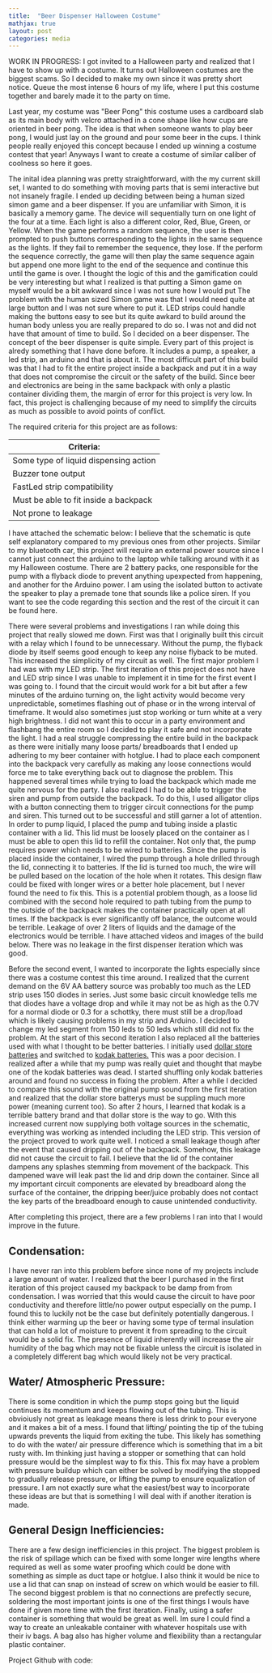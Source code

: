 ```yaml
---
title:  "Beer Dispenser Halloween Costume"
mathjax: true
layout: post
categories: media
---
```


WORK IN PROGRESS:
I got invited to a Halloween party and realized that I have to show up with a costume. It turns out Halloween costumes are the biggest
scams. So I decided to make my own since it was pretty short notice. Queue the most intense 6 hours of my life, where I put this costume together
and barely made it to the party on time.

Last year, my costume was "Beer Pong" this costume uses a cardboard slab as its main body with velcro attached in a cone shape like how cups 
are oriented in beer pong. The idea is that when someone wants to play beer pong, I would just lay on the ground and pour some beer in the cups. I think people really enjoyed this
concept because I ended up winning a costume contest that year! Anyways I want to create a costume of similar caliber of coolness so here it goes.


The inital idea planning was pretty straightforward, with the my current skill set, I wanted to do something with moving parts that is semi interactive but not insanely fragile.
I ended up deciding between being a human sized simon game and a beer dispenser. If you are unfamiliar with Simon, it is basically a memory game. The device will sequentially turn
on one light of the four at a time. Each light is also a different color, Red, Blue, Green, or Yellow. When the game performs a random sequence, the user is then prompted to push 
buttons corresponding to the lights in the same sequence as the lights. If they fail to remember the sequence, they lose. If the perform the sequence correctly, the game will
then play the same sequence again but append one more light to the end of the sequence and continue this until the game is over. I thought the logic of this and the gamification
could be very interesting but what I realized is that putting a Simon game on myself would be a bit awkward since I was not sure how I would put
The problem with the human sized Simon game was that I would need quite at large button and I was not sure where to put it. LED strips could handle making the buttons easy to see
but its quite awkard to build around the human body unless you are really prepared to do so. I was not and did not have that amount of time to build. So I decided on a beer dispenser.
The concept of the beer dispenser is quite simple. Every part of this project is alredy something that I have done before. It includes a pump, a speaker, a led strip, an arduino and that is about it.
The most difficult part of this build was that I had to fit the entire project inside a backpack and put it in a way that does not compromise the circuit or the safety of the build. Since beer and electronics are being in
the same backpack with only a plastic container dividing them, the margin of error for this project is very low. In fact, this project is challenging because of my need to simplify the circuits as much as possible
to avoid points of conflict.

The required criteria for this project are as follows:

| Criteria:      |
| ----------- |
| Some type of liquid dispensing action |
| Buzzer tone output  |
| FastLed strip compatibility |
| Must be able to fit inside a backpack |
| Not prone to leakage  |

I have attached the schematic below: I believe that the schematic is qute self explanatory compared to my previous ones from other projects. Similar to my bluetooth car, this project
will require an external power source since I cannot just connect the arduino to the laptop while talking around with it as my Halloween costume. There are 2 battery packs, one responsible for the
pump with a flyback diode to prevent anything upexpected from happening, and another for the Arduino power. I am using the isolated button to activate the speaker to play a premade tone
that sounds like a police siren. If you want to see the code regarding this section and the rest of the circuit it can be found here.

There were several problems and investigations I ran while doing this project that really slowed me down. First was that I originally built this circuit with a relay which I found to be unnecessary.
Without the pump, the flyback diode by itself seems good enough to keep any noise flyback to be muted. This increased the simplicity of my circuit as well. The first major problem I had was with my LED strip. The first iteration of
this project does not have and LED strip since I was unable to implement it in time for the first event I was going to. I found that the circuit would work for a bit but after a few minutes of the arduino turning on, the light activity would
become very unpredictable, sometimes flashing out of phase or in the wrong interval of timeframe. It would also sometimes just stop working or turn white at a very high brightness. I did not want this to occur
in a party environment and flashbang the entire room so I decided to play it safe and not incorporate the light. I had a real struggle compressing the entire build in the backpack as there were initially many loose parts/ breadboards that I ended
up adhering to my beer container with hotglue. I had to place each component into the backpack very carefully as making any loose connections would force me to take everything back out
to diagnose the problem. This happened several times while trying to load the backpack which made me quite nervous for the party. I also realized I had to be able to trigger the siren and pump from outside the backpack. 
To do this, I used alligator clips with a button connecting them to trigger circuit connections for the pump and siren.
This turned out to be successful and still garner a lot of attention. In order to pump liquid, I placed the pump and tubing inside a plastic container with a lid. This lid must be loosely placed on the container as I must be able to open this lid to refill the container. Not only that, the pump requires power which needs to be wired to batteries. Since the pump is placed inside the container, I wired the pump through a hole drilled through the lid, connecting it to batteries. If the lid is turned too much, the wire will be pulled based on the location of the hole when it rotates. This design flaw could be fixed with longer wires or a better hole placement, but I never found the need to fix this. This is a potential problem though, as a loose lid combined with the second hole required to path tubing from the pump to the outside of the backpack makes the container practically open at all times. If the backpack is ever significantly off balance, the outcome would be terrible. Leakage of over 2 liters of liquids and the damage of the electronics would be terrible.  I have attached videos and images of
the build below. There was no leakage in the first dispenser iteration which was good.

Before the second event, I wanted to incorporate the lights especially since there was a costume contest this time around. I realized that the current demand on the 6V AA battery source was probably
too much as the LED strip uses 150 diodes in series. Just some basic circuit knowledge tells me that diodes have a voltage drop and while it may not be as high as the 0.7V for a normal diode or 0.3 for a schottky, there
must still be a drop/load which is likely causing problems in my strip and Arduino. I decided to change my led segment from 150 leds to 50 leds which still did not fix the problem. At the start of this second iteration I also replaced all the
batteries used with what I thought to be better batteries. I initially used [dollar store batteries](https://www.dollartree.com/ecircuit-8pk-aa-shd/363460?traffic_source=google&traffic_medium=cpc&utm_content=gpla&gad_source=1&gclid=Cj0KCQjwqP2pBhDMARIsAJQ0CzroKCOagAig0VRgbrctMrRg17_oqPNvV1ybzMwLjDrYmj4LUZYmXx0aAq32EALw_wcB)
and switched to [kodak batteries.](https://www.dollartree.com/ecircuit-8pk-aa-shd/363460?traffic_source=google&traffic_medium=cpc&utm_content=gpla&gad_source=1&gclid=Cj0KCQjwqP2pBhDMARIsAJQ0CzroKCOagAig0VRgbrctMrRg17_oqPNvV1ybzMwLjDrYmj4LUZYmXx0aAq32EALw_wcB)
This was a poor decision. I realized after a while that my pump was really quiet and thought that maybe one of the kodak batteries was dead. I started shuffling only kodak batteries around and found no success
in fixing the problem. After a while I decided to compare this sound with the original pump sound from the first iteration and realized that the dollar store batterys must be suppling much more power (meaning current too).
So after 2 hours, I learned that kodak is a terrible battery brand and that dollar store is the way to go. With this increased current now supplying both voltage sources in the schematic, everything was working as intended including the LED strip. This version of the project proved to work quite well. I noticed a small leakage though after the event that caused dripping out of the backpack. Somehow, this leakage did not cause the circuit to fail. I believe that the lid of the container dampens any splashes stemming from movement of the backpack. This dampened wave will leak past the lid and drip down the container. Since all my important circuit components are elevated by breadboard along the surface of the container, the dripping beer/juice probably does not contact the key parts of the breadboard enough to cause unintended conductivity.

After completing this project, there are a few problems I ran into that I would improve in the future.

## Condensation:
I have never ran into this problem before since none of my projects include a large amount of water. I realized that the beer I purchased in the first iteration of this project caused my backpack to be damp from from condensation. I was worried that this would cause the circuit to have poor conductivity and therefore little/no power output especially on the pump. I found this to luckily not be the case but definitely potentially dangerous. I think either warming up the beer or having some type of termal insulation that can hold a lot of moisture to prevent it from spreading to the circuit would be a solid fix. The presence of liquid inherently will increase the air humidity of the bag which may not be fixable unless the circuit is isolated in a completely different bag which would likely not be very practical.

## Water/ Atmospheric Pressure:
There is some condition in which the pump stops going but the liquid continues its momentum and keeps flowing out of the tubing. This is obvioiusly not great as leakage means there is less drink to pour everyone and it makes a bit of a mess. I found that lifting/ pointing the tip of the tubing upwards prevents the liquid from exiting the tube. This likely has something to do with the water/ air pressure difference which is something that im a bit rusty with. Im thinking just having a stopper or something that can hold pressure would be the simplest way to fix this. This fix may have a problem with pressure buildup which can either be solved by modifying the stopped to gradually release pressure, or lifting the pump to ensure equalization of pressure. I am not exactly sure what the easiest/best way to incorporate these ideas are but that is something I will deal with if another iteration is made.
## General Design Inefficiencies:
There are a few design inefficiencies in this project. The biggest problem is the risk of spillage which can be fixed with some longer wire lengths where required as well as some water proofing which could be done with something as simple as duct tape or hotglue. I also think it would be nice to use a lid that can snap on instead of screw on which would be easier to fill. The second biggest problem is that no connections are prefectly secure, soldering the most important joints is one of the first things I wouls have done if given more time with the first iteration. Finally, using a safer container is something that would be great as well. Im sure I could find a way to create an unleakable container with whatever hospitals use with their iv bags. A bag also has higher volume and flexibility than a rectangular plastic container.


Project Github with code:
